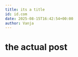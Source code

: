 ```yaml
---
title: its a title
id: id.com
date: 2025-08-15T16:42:54+00:00
author: Vanja
---
```


# the actual post
